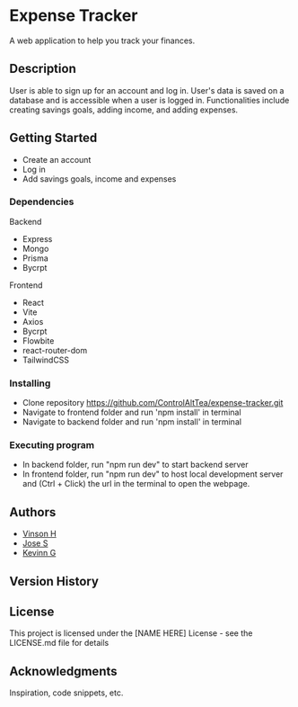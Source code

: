 # Expense Tracker

A web application to help you track your finances.

## Description

User is able to sign up for an account and log in. User's data is saved on a database and is accessible when a user is logged in. Functionalities include creating savings goals, adding income, and adding expenses.

## Getting Started

- Create an account
- Log in
- Add savings goals, income and expenses

### Dependencies

Backend
- Express
- Mongo
- Prisma
- Bycrpt

Frontend
- React
- Vite
- Axios
- Bycrpt
- Flowbite
- react-router-dom
- TailwindCSS

### Installing

- Clone repository https://github.com/ControlAltTea/expense-tracker.git
- Navigate to frontend folder and run 'npm install' in terminal
- Navigate to backend folder and run 'npm install' in terminal

### Executing program
- In backend folder, run "npm run dev" to start backend server
- In frontend folder, run "npm run dev" to host local development server and (Ctrl + Click) the url in the terminal to open the webpage.



## Authors

- [Vinson H](https://github.com/vinson-han)
- [Jose S](https://github.com/santi-jose/santi-jose)
- [Kevinn G](https://github.com/kevinngonzales)

## Version History



## License

This project is licensed under the [NAME HERE] License - see the LICENSE.md file for details

## Acknowledgments

Inspiration, code snippets, etc.
